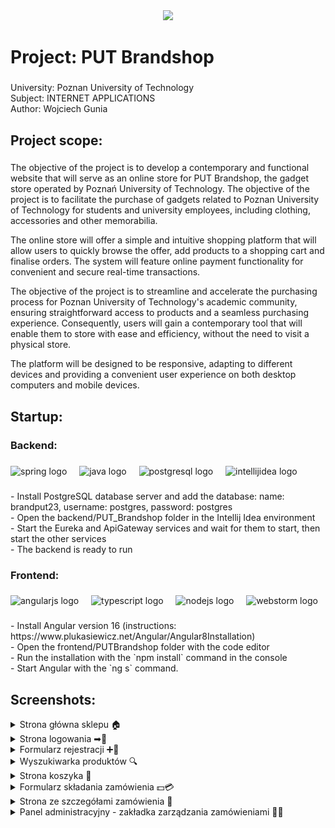 <div align="center">
  <img height="400" src="https://github.com/wojciechgunia/PUT_Brandshop_PO/blob/main/Projekt.PNG"  />
</div>

###

<h1 align="left">Project: PUT Brandshop</h1>

###

<p align="left">University: Poznan University of Technology<br>Subject: INTERNET APPLICATIONS<br>Author: Wojciech Gunia</p>

###

<h2 align="left">Project scope:</h2>

###

<p align="left">The objective of the project is to develop a contemporary and functional website that will serve as an online store for PUT Brandshop, the gadget store operated by Poznań University of Technology. The objective of the project is to facilitate the purchase of gadgets related to Poznan University of Technology for students and university employees, including clothing, accessories and other memorabilia.</p>

<p align="left">The online store will offer a simple and intuitive shopping platform that will allow users to quickly browse the offer, add products to a shopping cart and finalise orders. The system will feature online payment functionality for convenient and secure real-time transactions.</p>

<p align="left">The objective of the project is to streamline and accelerate the purchasing process for Poznan University of Technology's academic community, ensuring straightforward access to products and a seamless purchasing experience. Consequently, users will gain a contemporary tool that will enable them to store with ease and efficiency, without the need to visit a physical store.</p>

<p align="left">The platform will be designed to be responsive, adapting to different devices and providing a convenient user experience on both desktop computers and mobile devices.</p>

###

<h2 align="left">Startup:</h2>

###

<h3 align="left">Backend:</h3>

###

<div align="left">
  <img src="https://cdn.jsdelivr.net/gh/devicons/devicon/icons/spring/spring-original.svg" height="40" alt="spring logo"  />
  <img width="12" />
  <img src="https://cdn.jsdelivr.net/gh/devicons/devicon/icons/java/java-original.svg" height="40" alt="java logo"  />
  <img width="12" />
  <img src="https://cdn.jsdelivr.net/gh/devicons/devicon/icons/postgresql/postgresql-original.svg" height="40" alt="postgresql logo"  />
  <img width="12" />
  <img src="https://skillicons.dev/icons?i=idea" height="40" alt="intellijidea logo"  />
</div>

###

<p align="left">- Install PostgreSQL database server and add the database: name: brandput23, username: postgres, password: postgres
<br>- Open the backend/PUT_Brandshop folder in the Intellij Idea environment
<br>- Start the Eureka and ApiGateway services and wait for them to start, then start the other services
<br>- The backend is ready to run</p>

###

<p align="left"></p>

###

<h3 align="left">Frontend:</h3>

###

<div align="left">
  <img src="https://cdn.jsdelivr.net/gh/devicons/devicon/icons/angularjs/angularjs-original.svg" height="40" alt="angularjs logo"  />
  <img width="12" />
  <img src="https://cdn.jsdelivr.net/gh/devicons/devicon/icons/typescript/typescript-original.svg" height="40" alt="typescript logo"  />
  <img width="12" />
  <img src="https://cdn.simpleicons.org/nodedotjs/339933" height="40" alt="nodejs logo"  />
  <img width="12" />
  <img src="https://skillicons.dev/icons?i=webstorm" height="40" alt="webstorm logo"  />
</div>

###

<p align="left">- Install Angular version 16 (instructions: https://www.plukasiewicz.net/Angular/Angular8Installation)
<br>- Open the frontend/PUTBrandshop folder with the code editor
<br>- Run the installation with the `npm install` command in the console
<br>- Start Angular with the `ng s` command.</p>

###

<h2 align="left">Screenshots:</h2>

<details>
  <summary>Strona główna sklepu 🏠</summary>
  <img src="screenshots/PUT Brandshop Screen (1).png" alt="Strona główna sklepu"/>
</details>

<details>
  <summary>Strona logowania ➡🚪</summary>
  <img src="screenshots/PUT Brandshop Screen (2).png" alt="Strona logowania"/>
</details>

<details>
  <summary>Formularz rejestracji ➕👤</summary>
  <img src="screenshots/PUT Brandshop Screen (3).png" alt="Formularz rejestracji"/>
</details>

<details>
  <summary>Wyszukiwarka produktów 🔍</summary>
  <img src="screenshots/PUT Brandshop Screen (4).png" alt="Wyszukiwarka produktów"/>
</details>

<details>
  <summary>Strona koszyka 🛒</summary>
  <img src="screenshots/PUT Brandshop Screen (5).png" alt="Strona koszyka"/>
</details>

<details>
  <summary>Formularz składania zamówienia 💵💳</summary>
  <img src="screenshots/PUT Brandshop Screen (6).png" alt="Formularz składania zamówienia"/>
</details>

<details>
  <summary>Strona ze szczegółami zamówienia 🧾</summary>
  <img src="screenshots/PUT Brandshop Screen (7).png" alt="Strona ze szczegółami zamówienia"/>
</details>

<details>
  <summary>Panel administracyjny - zakładka zarządzania zamówieniami 🚛🚚</summary>
  <img src="screenshots/PUT Brandshop Screen (8).png" alt="Panel administracyjny - zakładka zarządzania zamówieniami"/>
</details>

